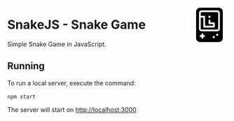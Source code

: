 <a href="https://github.com/vitorsalgado/snake-game" target="_blank"><img src="logo.png" alt="SnakeJS" width="85px" align="right" /></a>

# SnakeJS - Snake Game

Simple Snake Game in JavaScript.

## Running

To run a local server, execute the command:

```
npm start
```

The server will start on [http://localhost:3000](http://localhost:3000)
